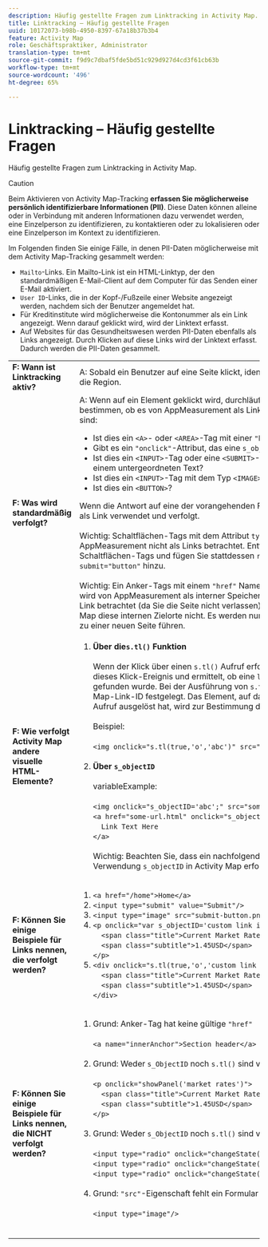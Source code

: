 ```yaml
---
description: Häufig gestellte Fragen zum Linktracking in Activity Map.
title: Linktracking – Häufig gestellte Fragen
uuid: 10172073-b98b-4950-8397-67a18b37b3b4
feature: Activity Map
role: Geschäftspraktiker, Administrator
translation-type: tm+mt
source-git-commit: f9d9c7dbaf5fde5bd51c929d927d4cd3f61cb63b
workflow-type: tm+mt
source-wordcount: '496'
ht-degree: 65%

---
```



# Linktracking – Häufig gestellte Fragen

Häufig gestellte Fragen zum Linktracking in Activity Map.

>[!CAUTION]
>
>Beim Aktivieren von Activity Map-Tracking **erfassen Sie möglicherweise persönlich identifizierbare Informationen (PII)**. Diese Daten können alleine oder in Verbindung mit anderen Informationen dazu verwendet werden, eine Einzelperson zu identifizieren, zu kontaktieren oder zu lokalisieren oder eine Einzelperson im Kontext zu identifizieren.

Im Folgenden finden Sie einige Fälle, in denen PII-Daten möglicherweise mit dem Activity Map-Tracking gesammelt werden:

* `Mailto`-Links. Ein Mailto-Link ist ein HTML-Linktyp, der den standardmäßigen E-Mail-Client auf dem Computer für das Senden einer E-Mail aktiviert.
* `User ID`-Links, die in der Kopf-/Fußzeile einer Website angezeigt werden, nachdem sich der Benutzer angemeldet hat.
* Für Kreditinstitute wird möglicherweise die Kontonummer als ein Link angezeigt. Wenn darauf geklickt wird, wird der Linktext erfasst.
* Auf Websites für das Gesundheitswesen werden PII-Daten ebenfalls als Links angezeigt. Durch Klicken auf diese Links wird der Linktext erfasst. Dadurch werden die PII-Daten gesammelt.

<table id="table_0951EAC617344156BAE43000CCD838AF">
 <tbody>
  <tr>
   <td colname="col1"> <b>F: Wann ist Linktracking aktiv?</b> </td>
   <td colname="col2"> A: Sobald ein Benutzer auf eine Seite klickt, identifiziert Activity Map den Link und die Region. </td>
  </tr>
  <tr>
   <td colname="col1"> <b>F: Was wird standardmäßig verfolgt?</b> </td>
   <td colname="col2"> A: Wenn auf ein Element geklickt wird, durchläuft es mehrere Prüfungen, um zu bestimmen, ob es von AppMeasurement als Link behandelt wird. Die Prüfungen sind:
    <ul id="ul_81B9A5A7F8534E71AEF68F2199A154F0">
     <li id="li_49F6DDD9DC124AE5846EC5B7D7BEA20E">Ist dies ein <code>&lt;A&gt;</code>- oder <code>&lt;AREA&gt;</code>-Tag mit einer <code>"href"</code>-Eigenschaft? </li>
     <li id="li_77828D24D54343E5B9A1FF7345221781">Gibt es ein <code>"onclick"</code>-Attribut, das eine <code>s_objectID</code>-Variable festlegt? </li>
     <li id="li_D4B0AEEEA58A4F82A1BCBD3971A60D02">Ist dies ein <code>&lt;INPUT&gt;</code>-Tag oder eine <code>&lt;SUBMIT&gt;</code>-Schaltfläche mit einem Wert oder einem untergeordneten Text? </li>
     <li id="li_F7ABE88308E1413E9B9C2224DEC91BAB">Ist dies ein <code>&lt;INPUT&gt;</code>-Tag mit dem Typ <code>&lt;IMAGE&gt;</code> und einer <code>"src"</code>-Eigenschaft? </li>
     <li id="li_F34A0C986E8040109A1DDF88C26E56D5">Ist dies ein <code>&lt;BUTTON&gt;</code>? </li>
    </ul>
    Wenn die Antwort auf eine der vorangehenden Fragen <b>Ja</b> ist, wird dieses Element als Link verwendet und verfolgt. <br/>
     <br/>
    Wichtig: Schaltflächen-Tags mit dem Attribut  <code>type="button"</code> werden von AppMeasurement nicht als Links betrachtet. Entfernen Sie <code>type="button"</code> in den Schaltflächen-Tags und fügen Sie stattdessen <code>role="button"</code> oder <code>submit="button"</code> hinzu. <br/>
     <br/>
    Wichtig: Ein Anker-Tags mit einem  <code>"href"</code> Namen, mit dem Beginn  <code>"#"</code> arbeiten, wird von AppMeasurement als interner Speicherort der Zielgruppe und nicht als Link betrachtet (da Sie die Seite nicht verlassen). Standardmäßig verfolgt Activity Map diese internen Zielorte nicht. Es werden nur Links verfolgt, die den Benutzer zu einer neuen Seite führen. </td> 
  </tr>
  <tr>
   <td colname="col1"> <b>F: Wie verfolgt Activity Map andere visuelle HTML-Elemente?</b> </td>
   <td colname="col2">
    <ol id="ol_DA3AED165CFF44B08DFB386D4DEE26C5">
     <li id="li_E3E3F498F37B4FADAFDA39CCAE41511F"> <b>Über die<code>s.tl()</code> Funktion</b>  <br/>
       <br/>
      Wenn der Klick über einen  <code>s.tl()</code> Aufruf erfolgte, erhält Activity Map auch dieses Klick-Ereignis und ermittelt, ob eine  <code>linkName</code> Zeichenfolgenvariable gefunden wurde. Bei der Ausführung von <code>s.tl()</code> wird <code>linkName</code> als Activity Map-Link-ID festgelegt. Das Element, auf das geklickt wurde, das den <code>s.tl()</code>-Aufruf ausgelöst hat, wird zur Bestimmung der Region verwendet. <br/>
       <br/>
      Beispiel:  <br/>
       <br/>
      <code>&lt;img&nbsp;onclick="s.tl(true,'o','abc')"&nbsp;src="someimageurl.png"/&gt;</code><br/>
       
     </li>
     <li id="li_A93725B810FE408BA5E6B267CF8CEAE5"> <b>Über  <code>s_objectID</code> </b> <br/>
       <br/>
      variableExample:  <br/>
       <br/>
      <code>&lt;img&nbsp;onclick="s_objectID='abc';"&nbsp;src="someimageurl.png"/&gt;</code><br/>
      <code>&lt;a&nbsp;href="some-url.html"&nbsp;onclick="s_objectID='abc';"&nbsp;&gt;</code><br/>
      <code>&nbsp;&nbsp;Link&nbsp;Text&nbsp;Here</code><br/>
      <code>&lt;/a&gt;</code> <br/>
       <br/>
      Wichtig: Beachten Sie, dass ein nachfolgender Semikolon (<code>;</code>) bei der Verwendung  <code>s_objectID</code> in Activity Map erforderlich ist.
     </li>
    </ol>
   </td>
  </tr>
  <tr>
   <td colname="col1"> <b>F: Können Sie einige Beispiele für Links nennen, die verfolgt werden?</b> </td>
   <td colname="col2">
    <ol id="ol_697E5CE0B84D4A309DD80670697A02BA">
     <li id="li_2C511EFD10F14F438B1F3A1BAB4B45E0">
      <code>&lt;a&nbsp;href="/home"&gt;Home&lt;/a&gt;</code>
     </li>
     <li id="li_76F3DB36ED734132A2386871E6EB4929">
      <code>&lt;input&nbsp;type="submit"&nbsp;value="Submit"/&gt;</code>
     </li>
     <li id="li_10CF9EDA224645169E7CDF74956DB98B">
      <code>&lt;input&nbsp;type="image"&nbsp;src="submit-button.png"/&gt;</code>
     </li>
     <li id="li_9FA171D7F49547E798DE21869F73A402">
      <code>&lt;p&nbsp;onclick="var&nbsp;s_objectID='custom&nbsp;link&nbsp;id';"&gt;</code><br/>
      <code>&nbsp;&nbsp;&lt;span&nbsp;class="title"&gt;Current&nbsp;Market&nbsp;Rates&lt;/span&gt;</code><br/>
      <code>&nbsp;&nbsp;&lt;span&nbsp;class="subtitle"&gt;1.45USD&lt;/span&gt;</code><br/>
      <code>&lt;/p&gt;</code>
     </li>
     <li id="li_C5D77589006E4514AA6F3AEB509A0BAF">
      <code>&lt;div&nbsp;onclick="s.tl(true,'o','custom&nbsp;link&nbsp;id')"&gt;</code><br/>
      <code>&nbsp;&nbsp;&lt;span&nbsp;class="title"&gt;Current&nbsp;Market&nbsp;Rates&lt;/span&gt;</code><br/>
      <code>&nbsp;&nbsp;&lt;span&nbsp;class="subtitle"&gt;1.45USD&lt;/span&gt;</code><br/>
      <code>&lt;/div&gt;</code>
     </li>
    </ol>
   </td>
  </tr>
  <tr>
   <td colname="col1"> <b>F: Können Sie einige Beispiele für Links nennen, die NICHT verfolgt werden?</b> </td>
   <td colname="col2">
    <ol id="ol_CDFDB572F76B4F68A64B66A6B0237547">
     <li id="li_99372060646B43EF94C13A9C682CE693">Grund: Anker-Tag hat keine gültige <code>"href"</code> <br/>
       <br/>
      <code>&lt;a&nbsp;name="innerAnchor"&gt;Section&nbsp;header&lt;/a&gt;</code><br/>
       
     </li>
     <li id="li_736A5F7DC2D74B4DA1CECEE3AD10EB19">Grund: Weder <code>s_ObjectID</code> noch <code>s.tl()</code> sind vorhanden <br/>
       <br/>
      <code>&lt;p&nbsp;onclick="showPanel('market&nbsp;rates')"&gt;</code><br/>
      <code>&nbsp;&nbsp;&lt;span&nbsp;class="title"&gt;Current&nbsp;Market&nbsp;Rates&lt;/span&gt;</code><br/>
      <code>&nbsp;&nbsp;&lt;span&nbsp;class="subtitle"&gt;1.45USD&lt;/span&gt;</code><br/>
      <code>&lt;/p&gt;</code><br/>
       
     </li>
     <li id="li_45F9ED97140F47F99F8C167BC1DC546F">Grund: Weder <code>s_ObjectID</code> noch <code>s.tl()</code> sind vorhanden <br/>
       <br/>
      <code>&lt;input&nbsp;type="radio"&nbsp;onclick="changeState(this)"&nbsp;name="group1"&nbsp;value="A"/&gt;</code><br/>
      <code>&lt;input&nbsp;type="radio"&nbsp;onclick="changeState(this)"&nbsp;name="group1"&nbsp;value="B"/&gt;</code><br/>
      <code>&lt;input&nbsp;type="radio"&nbsp;onclick="changeState(this)"&nbsp;name="group1"&nbsp;value="C"/&gt;</code><br/>
       
     </li>
     <li id="li_9EBFCC58F3A94F30BA62156F14B15D55">Grund: <code>"src"</code>-Eigenschaft fehlt ein Formular <code>input</code> Element <br/>
       <br/>
      <code>&lt;input&nbsp;type="image"/&gt;</code><br/>
       
     </li>
    </ol>
   </td>
  </tr>
 </tbody>
</table>
